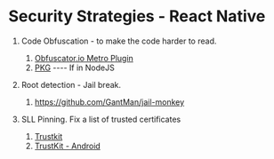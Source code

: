 # Security Strategies - React Native

1. Code Obfuscation - to make the code harder to read.
    1. [Obfuscator.io Metro Plugin](https://www.npmjs.com/package/obfuscator-io-metro-plugin)
    2. [PKG](https://github.com/vercel/pkg) ---- If in NodeJS

2. Root detection - Jail break.
    1. https://github.com/GantMan/jail-monkey

3. SLL Pinning.  Fix a list of trusted certificates
   1. [Trustkit](https://github.com/datatheorem/TrustKit)
   2. [TrustKit - Android](https://github.com/datatheorem/TrustKit-Android.)

